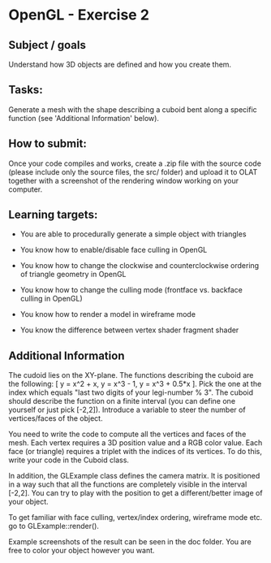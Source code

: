 # OpenGL - Exercise 2

## Subject / goals

Understand how 3D objects are defined and how you create them.


## Tasks:
Generate a mesh with the shape describing a cuboid bent along a specific function (see 'Additional Information' below).

<!-- In this exercise, you have to generate a mesh with the shape of a torus. Specifically, you need to write the code to compute all the vertices and faces of the mesh. Each vertex requires a 3D position value, a 3D normal vector and a RGB color value. Each face (or triangle) requires a triplet with the indices of its vertices and a 3D normal vector. -->
<!---->
<!-- The source code of this project is the viewer from the first exercises extended with some functions to help you visualize the objects. An incomplete Torus class has been created already. Specifically you need to complete code pieces in the following classes: -->
<!---->
<!-- - GLExample.cpp -->
<!-- - Torus.cpp -->
<!---->
<!---->
<!-- Example screenshots of the result can be seen in the doc folder. You are free to color you torus however you want. -->

## How to submit:

<!-- Once your code compiles and works, create a .zip file with the source code (please include only the source files, not the build folder) and upload it to OLAT together with a screenshot of the rendering window working in your computer. -->
<!---->
<!-- Important: Similar to the first exercise this project includes a CMake config file to generate the building scripts for different build systems. You do this the same way as for exercise 1, so it should be straightforward (now) to build the project using CMake.  -->

Once your code compiles and works, create a .zip file with the source code (please include only the source files, the src/ folder) and upload it to OLAT together with a screenshot of the rendering window working on your computer.

## Learning targets:

- You are able to procedurally generate a simple object with triangles

- You know how to enable/disable face culling in OpenGL

- You know how to change the clockwise and counterclockwise ordering of triangle geometry in OpenGL

- You know how to change the culling mode (frontface vs. backface culling in OpenGL)

- You know how to render a model in wireframe mode

- You know the difference between vertex shader fragment shader

## Additional Information

The cudoid lies on the XY-plane. The functions describing the cuboid are the following: [ y = x^2 + x, y = x^3 - 1, y = x^3 + 0.5*x ]. Pick the one at the index which equals "last two digits of your legi-number % 3". The cuboid should describe the function on a finite interval (you can define one yourself or just pick [-2,2]). Introduce a variable to steer the number of vertices/faces of the object.

You need to write the code to compute all the vertices and faces of the mesh. Each vertex requires a 3D position value and a RGB color value. Each face (or triangle) requires a triplet with the indices of its vertices. To do this, write your code in the Cuboid class.

In addition, the GLExample class defines the camera matrix. It is positioned in a way such that all the functions are completely visible in the interval [-2,2]. You can try to play with the position to get a different/better image of your object.

To get familiar with face culling, vertex/index ordering, wireframe mode etc. go to GLExample::render().

Example screenshots of the result can be seen in the doc folder. You are free to color your object however you want.
